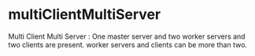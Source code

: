 # multiClientMultiServer
Multi Client Multi Server : One master server and two worker servers and two clients are present. worker servers and clients can be more than two.
